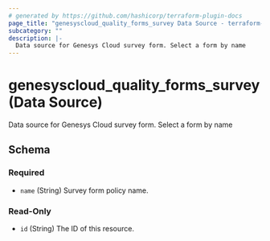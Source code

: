 ```yaml
---
# generated by https://github.com/hashicorp/terraform-plugin-docs
page_title: "genesyscloud_quality_forms_survey Data Source - terraform-provider-genesyscloud"
subcategory: ""
description: |-
  Data source for Genesys Cloud survey form. Select a form by name
---
```


# genesyscloud_quality_forms_survey (Data Source)

Data source for Genesys Cloud survey form. Select a form by name



<!-- schema generated by tfplugindocs -->
## Schema

### Required

- `name` (String) Survey form policy name.

### Read-Only

- `id` (String) The ID of this resource.


